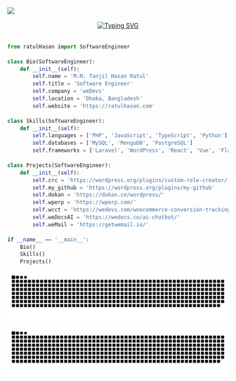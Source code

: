 <img src="https://github.com/RatulHasan/RatulHasan/assets/14246834/49c526be-dc2c-4d6c-befb-47cb1bd1e375">
<p align="center">
  <a href="https://www.ratulhasan.com"><img src="https://readme-typing-svg.demolab.com?font=Aclonica&size=24&duration=2506&pause=50&color=1E8ADFFF&center=true&vCenter=true&multiline=true&repeat=false&random=false&width=650&height=200&lines=Assalamu+O+Alaikum+Warahmatullah+%E2%9D%A4%EF%B8%8F;Full-stack+web+developer+from+Bangladesh.;Learner+and+Happy+to+learn.;What+I+believe+is-;Whatever+it+takes%2C+spread+happiness+%F0%9F%98%8A" alt="Typing SVG" /></a>
</p>

```python

from ratulHasan import SoftwareEngineer

class Bio(SoftwareEngineer):
    def __init__(self):
        self.name = 'M.M. Tanjil Hasan Ratul'
        self.title = 'Software Engineer'
        self.company = 'weDevs'
        self.location = 'Dhaka, Bangladesh'
        self.website = 'https://ratulhasan.com'

class Skills(SoftwareEngineer):
    def __init__(self):
        self.languages = ['PHP', 'JavaScript', 'TypeScript', 'Python']
        self.databases = ['MySQL', 'MongoDB', 'PostgreSQL']
        self.frameworks = ['Laravel', 'WordPress', 'React', 'Vue', 'Flask', 'FastAPI']

class Projects(SoftwareEngineer):
    def __init__(self):
        self.crc = 'https://wordpress.org/plugins/custom-role-creator/'
        self.my_github = 'https://wordpress.org/plugins/my-github'
        self.dokan = 'https://dokan.co/wordpress/'
        self.wperp = 'https://wperp.com/'
        self.wcct = 'https://wedevs.com/woocommerce-conversion-tracking/'
        self.weDocsAI = 'https://wedocs.co/ai-chatbot/'
        self.weMail = 'https://getwemail.io/'

if __name__ == '__main__':
    Bio()
    Skills()
    Projects()


```
<div align="center">
  <img src="https://github.com/RatulHasan/RatulHasan/blob/snake/github-contribution-grid-snake.svg#gh-light-mode-only"
       alt="snake" /></a>
  
  <img src="https://github.com/RatulHasan/RatulHasan/blob/snake/github-contribution-grid-snake-dark.svg#gh-dark-mode-only"
       alt="snake" /></a>
</div>
